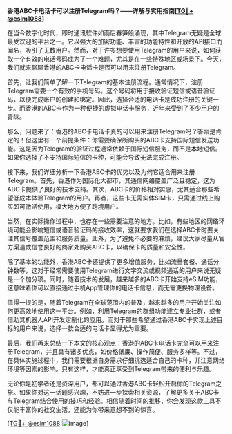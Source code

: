 **香港ABC卡电话卡可以注册Telegram吗？——详解与实用指南[[TG💪+ @esim1088](https://t.me/s/esim1088)]**

在当今数字化时代，即时通讯软件如雨后春笋般涌现，其中Telegram无疑是全球最受欢迎的平台之一。它以强大的加密功能、丰富的功能特性和开放的API接口而闻名，吸引了无数用户。然而，对于许多想要使用Telegram的用户来说，如何获取一个有效的电话号码成为了一个难题，尤其是在一些特殊地区或场景下。今天，我们就来聊聊香港的ABC卡电话卡是否可以用来注册Telegram。

首先，让我们简单了解一下Telegram的基本注册流程。通常情况下，注册Telegram需要一个有效的手机号码。这个号码将用于接收验证短信或语音验证码，以便完成账户的创建和绑定。因此，选择合适的电话卡是成功注册的关键一步。而香港的ABC卡作为一种便捷的虚拟电话卡服务，近年来受到了不少用户的青睐。

那么，问题来了：香港的ABC卡电话卡真的可以用来注册Telegram吗？答案是肯定的！但这里有一个前提条件：你需要确保所购买的ABC卡支持国际短信发送功能。这是因为Telegram的验证过程通常依赖于国际短信服务，而不是本地短信。如果你选择了不支持国际短信的卡种，可能会导致无法完成注册。

接下来，我们详细分析一下香港ABC卡的优势以及为何它适合用来注册Telegram。首先，香港作为国际化大都市，其通信网络覆盖广泛且稳定，这为ABC卡提供了良好的技术支持。其次，ABC卡的价格相对实惠，尤其适合那些希望低成本体验Telegram的用户。再者，这些卡无需实体SIM卡，只需通过线上购买即可激活使用，极大地方便了跨境用户。

当然，在实际操作过程中，也存在一些需要注意的地方。比如，有些地区的网络环境可能会影响短信或语音验证码的接收效率，这就要求我们在选择ABC卡时要关注其信号覆盖范围和服务质量。此外，为了避免不必要的麻烦，建议大家尽量从官方渠道或信誉良好的商家处购买ABC卡，以确保卡的质量和安全性。

除了基本的功能外，香港ABC卡还提供了更多增值服务，比如流量套餐、通话分钟数等，这对于经常需要使用Telegram进行文字交流或视频通话的用户来说无疑是一个加分项。同时，随着技术的发展，越来越多的ABC卡开始支持eSIM功能，这意味着你可以直接通过手机App管理你的电话卡信息，而无需更换物理设备。

值得一提的是，随着Telegram在全球范围内的普及，越来越多的用户开始关注如何更高效地使用这一平台。例如，利用Telegram的群组功能建立专业社群，或者借助其机器人API开发定制化的应用。而对于那些希望通过香港ABC卡实现上述目标的用户来说，选择一款合适的电话卡显得尤为重要。

最后，我们再来总结一下本文的核心观点：香港的ABC卡电话卡完全可以用来注册Telegram，并且具有诸多优点，如价格低廉、操作简便、服务多样等。不过，在具体实施过程中，我们需要根据自身需求仔细挑选适合自己的卡种，并注意网络环境等因素的影响。只有这样，才能真正享受到Telegram带来的便利与乐趣。

无论你是初学者还是资深用户，都可以通过香港ABC卡轻松开启你的Telegram之旅。如果你对这一话题感兴趣，不妨进一步探索相关资源，了解更多关于ABC卡与Telegram结合使用的技巧和经验。相信随着时间的推移，你会发现这款工具不仅能丰富你的社交生活，还能为你带来意想不到的惊喜。

[[TG💪+ @esim1088](https://t.me/s/esim1088) ![Image](https://i.postimg.cc/4NQfJmqS/Snipaste-2025-05-13-00-14-12.png)]